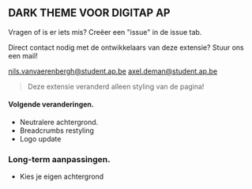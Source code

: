 ## DARK THEME VOOR DIGITAP AP
Vragen of is er iets mis? Creëer een "issue" in de issue tab. 

Direct contact nodig met de ontwikkelaars van deze extensie? Stuur ons een mail!

nils.vanvaerenbergh@student.ap.be
axel.deman@student.ap.be

 

> Deze extensie veranderd alleen styling van de pagina!

#### Volgende veranderingen.
- Neutralere achtergrond.
- Breadcrumbs restyling
- Logo update

### Long-term aanpassingen.
- Kies je eigen achtergrond
